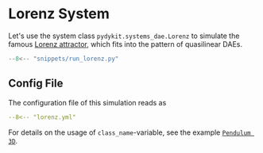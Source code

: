 # Lorenz System

Let's use the system class `pydykit.systems_dae.Lorenz`
to simulate the famous [Lorenz attractor][wiki_lorenz],
which fits into the pattern of quasilinear DAEs.
<!-- TODO: insert link -->

```python exec="true" source="tabbed-right"
--8<-- "snippets/run_lorenz.py"
```

## Config File

The configuration file of this simulation reads as

```yaml
--8<-- "lorenz.yml"
```

For details on the usage of `class_name`-variable, see the example [`Pendulum 3D`](./pendulum_3d.md).

[wiki_lorenz]: https://en.wikipedia.org/wiki/Lorenz_system
